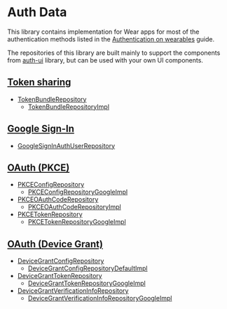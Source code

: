 # Auth Data

This library contains implementation for Wear apps for most of the authentication methods listed in
the [Authentication on wearables](https://developer.android.com/training/wearables/apps/auth-wear)
guide.

The repositories of this library are built mainly to support the components
from [auth-ui](auth-ui.md) library, but can be used with your own UI components.

## [Token sharing](https://developer.android.com/training/wearables/apps/auth-wear#tokens)

- [TokenBundleRepository](https://google.github.io/horologist/api/auth-data/com.google.android.horologist.auth.data.tokenshare/-token-bundle-repository/index.html)
    - [TokenBundleRepositoryImpl](https://google.github.io/horologist/api/auth-data/com.google.android.horologist.auth.data.tokenshare.impl/-token-bundle-repository-impl/index.html)

## [Google Sign-In](https://developer.android.com/training/wearables/apps/auth-wear#Google-Sign-in)

- [GoogleSignInAuthUserRepository](https://google.github.io/horologist/api/auth-data/com.google.android.horologist.auth.data.googlesignin/-google-sign-in-auth-user-repository/index.html)

## [OAuth (PKCE)](https://developer.android.com/training/wearables/apps/auth-wear#pkce)

- [PKCEConfigRepository](https://google.github.io/horologist/api/auth-data/com.google.android.horologist.auth.data.oauth.pkce/-p-k-c-e-config-repository/index.html)
    - [PKCEConfigRepositoryGoogleImpl](https://google.github.io/horologist/api/auth-data-watch-oauth/com.google.android.horologist.auth.data.watch.oauth.pkce.impl.google/-p-k-c-e-config-repository-google-impl/index.html)
- [PKCEOAuthCodeRepository](https://google.github.io/horologist/api/auth-data/com.google.android.horologist.auth.data.oauth.pkce/-p-k-c-e-o-auth-code-repository/index.html)
    - [PKCEOAuthCodeRepositoryImpl](https://google.github.io/horologist/api/auth-data-watch-oauth/com.google.android.horologist.auth.data.watch.oauth.pkce.impl/-p-k-c-e-o-auth-code-repository-impl/index.html)
- [PKCETokenRepository](https://google.github.io/horologist/api/auth-data/com.google.android.horologist.auth.data.oauth.pkce/-p-k-c-e-token-repository/index.html)
    - [PKCETokenRepositoryGoogleImpl](https://google.github.io/horologist/api/auth-data-watch-oauth/com.google.android.horologist.auth.data.watch.oauth.pkce.impl.google/-p-k-c-e-token-repository-google-impl/index.html)

## [OAuth (Device Grant)](https://developer.android.com/training/wearables/apps/auth-wear#DAG)

- [DeviceGrantConfigRepository](https://google.github.io/horologist/api/auth-data/com.google.android.horologist.auth.data.oauth.devicegrant/-device-grant-config-repository/index.html)
    - [DeviceGrantConfigRepositoryDefaultImpl](https://google.github.io/horologist/api/auth-data-watch-oauth/com.google.android.horologist.auth.data.watch.oauth.devicegrant.impl/-device-grant-config-repository-default-impl/index.html)
- [DeviceGrantTokenRepository](https://google.github.io/horologist/api/auth-data/com.google.android.horologist.auth.data.oauth.devicegrant/-device-grant-token-repository/index.html)
    - [DeviceGrantTokenRepositoryGoogleImpl](https://google.github.io/horologist/api/auth-data-watch-oauth/com.google.android.horologist.auth.data.watch.oauth.devicegrant.impl.google/-device-grant-token-repository-google-impl/index.html)
- [DeviceGrantVerificationInfoRepository](https://google.github.io/horologist/api/auth-data/com.google.android.horologist.auth.data.oauth.devicegrant/-device-grant-verification-info-repository/index.html)
    - [DeviceGrantVerificationInfoRepositoryGoogleImpl](https://google.github.io/horologist/api/auth-data-watch-oauth/com.google.android.horologist.auth.data.watch.oauth.devicegrant.impl.google/-device-grant-verification-info-repository-google-impl/index.html)
